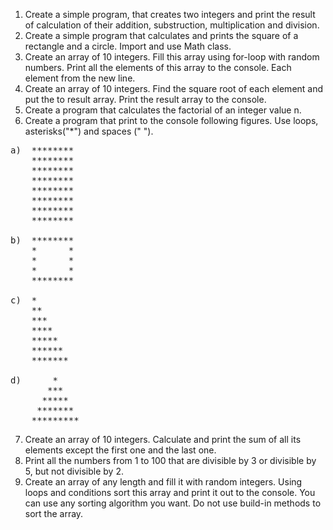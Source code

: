 1) Create a simple program, that creates two integers and print the result of calculation of their addition, substruction, multiplication and division. 
2) Create a simple program that calculates and prints the square of a rectangle and a circle. Import and use Math class.
3) Create an array of 10 integers. Fill this array using for-loop with random numbers. Print all the elements of this array to the console. Each element from the new line.
4) Create an array of 10 integers. Find the square root of each element and put the to result array. Print the result array to the console.
5) Create a program that calculates the factorial of an integer value n.
6) Create a program that print to the console following figures. Use loops, asterisks("*") and spaces (" ").

<pre>
a)  ******** 
    ********
    ********
    ********
    ********
    ********
    ********
    ********
    
b)  ********
    *      *
    *      *
    *      *
    ********
    
c)  *
    **
    ***
    ****
    *****
    ******
    *******

d)      *
       ***
      *****
     *******
    *********
</pre>
7) Create an array of 10 integers. Calculate and print the sum of all its elements except the first one and the last one.
8) Print all the numbers from 1 to 100 that are divisible by 3 or divisible by 5, but not divisible by 2.
9) Create an array of any length and fill it with random integers. Using loops and conditions sort this array and print it out to the console. You can use any sorting algorithm you want. Do not use build-in methods to sort the array.

